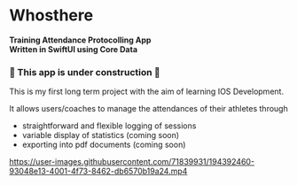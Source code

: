 # Whosthere

**Training Attendance Protocolling App**<br/> 
**Written in SwiftUI using Core Data**


### 🚧 This app is under construction 🚧


This is my first long term project with the aim of learning IOS Development.

It allows users/coaches to manage the attendances of their athletes through 
- straightforward and flexible logging of sessions
- variable display of statistics (coming soon)
- exporting into pdf documents (coming soon)






https://user-images.githubusercontent.com/71839931/194392460-93048e13-4001-4f73-8462-db6570b19a24.mp4

